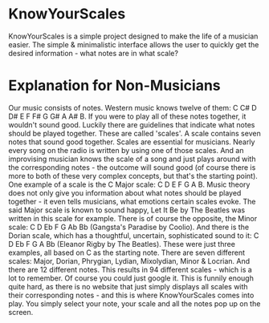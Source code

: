 # KnowYourScales

KnowYourScales is a simple project designed to make the life of a musician easier. The simple & minimalistic interface allows the user to quickly get the desired information - what notes are in what scale?

# Explanation for Non-Musicians
Our music consists of notes. Western music knows twelve of them: C C# D D# E F F# G G# A A# B. If you were to play all of these notes together, it wouldn't sound good. Luckily there are guidelines that indicate what notes should be played together. These are called 'scales'. A scale contains seven notes that sound good together. Scales are essential for musicians. Nearly every song on the radio is written by using one of those scales. And an improvising musician knows the scale of a song and just plays around with the corresponding notes - the outcome will sound good (of course there is more to both of these very complex concepts, but that's the starting point). One example of a scale is the C Major scale: C D E F G A B. Music theory does not only give you information about what notes should be played together - it even tells musicians, what emotions certain scales evoke. The said Major scale is known to sound happy, Let It Be by The Beatles was written in this scale for example. There is of course the opposite, the Minor scale: C D Eb F G Ab Bb (Gangsta's Paradise by Coolio). And there is the Dorian scale, which has a thoughtful, uncertain, sophisticated sound to it: C D Eb F G A Bb (Eleanor Rigby by The Beatles). These were just three examples, all based on C as the starting note. There are seven different scales: Major, Dorian, Phrygian, Lydian, Mixolydian, Minor & Locrian. And there are 12 different notes. This results in 94 different scales - which is a lot to remember. Of course you could just google it. This is funnily enough quite hard, as there is no website that just simply displays all scales with their corresponding notes - and this is where KnowYourScales comes into play. You simply select your note, your scale and all the notes pop up on the screen. 
